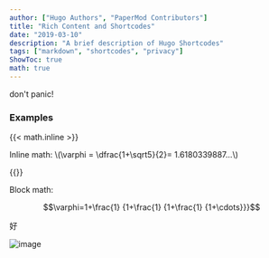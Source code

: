 ```yaml
---
author: ["Hugo Authors", "PaperMod Contributors"]
title: "Rich Content and Shortcodes"
date: "2019-03-10"
description: "A brief description of Hugo Shortcodes"
tags: ["markdown", "shortcodes", "privacy"]
ShowToc: true
math: true
---
```


don't panic!

### Examples

{{< math.inline >}}

<p>
Inline math: \(\varphi = \dfrac{1+\sqrt5}{2}= 1.6180339887…\)
</p>
{{</ math.inline >}}

Block math:

$$\varphi=1+\frac{1} {1+\frac{1} {1+\frac{1} {1+\cdots}}}$$

好

![image](https://luoxiaogan.github.io/blog-and-site/content/posts/post1/images/cat.jpg)